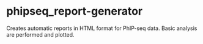 # phipseq_report-generator
Creates automatic reports in HTML format for PhIP-seq data. Basic analysis are performed and plotted.
